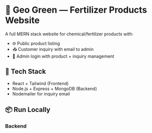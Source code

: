 # 🌿 Geo Green — Fertilizer Products Website

A full MERN stack website for chemical/fertilizer products with:

- 🌐 Public product listing
- 📥 Customer inquiry with email to admin
- 🔐 Admin login with product + inquiry management

## 🔧 Tech Stack

- React + Tailwind (Frontend)
- Node.js + Express + MongoDB (Backend)
- Nodemailer for inquiry email

## 📦 Run Locally

### Backend
